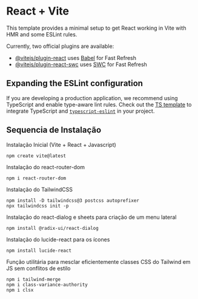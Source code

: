 # React + Vite

This template provides a minimal setup to get React working in Vite with HMR and some ESLint rules.

Currently, two official plugins are available:

- [@vitejs/plugin-react](https://github.com/vitejs/vite-plugin-react/blob/main/packages/plugin-react/README.md) uses [Babel](https://babeljs.io/) for Fast Refresh
- [@vitejs/plugin-react-swc](https://github.com/vitejs/vite-plugin-react-swc) uses [SWC](https://swc.rs/) for Fast Refresh

## Expanding the ESLint configuration

If you are developing a production application, we recommend using TypeScript and enable type-aware lint rules. Check out the [TS template](https://github.com/vitejs/vite/tree/main/packages/create-vite/template-react-ts) to integrate TypeScript and [`typescript-eslint`](https://typescript-eslint.io) in your project.

## Sequencia de Instalação

Instalação Inicial (Vite + React + Javascript)

```
npm create vite@latest
```

Instalação do react-router-dom

```
npm i react-router-dom
```

Instalação do TailwindCSS

```
npm install -D tailwindcss@3 postcss autoprefixer
npx tailwindcss init -p
```

Instalação do react-dialog e sheets para criação de um menu lateral

```
npm install @radix-ui/react-dialog
```

Instalação do lucide-react para os ícones

```
npm install lucide-react
```

Função utilitária para mesclar eficientemente classes CSS do Tailwind em JS sem conflitos de estilo

```
npm i tailwind-merge
npm i class-variance-authority
npm i clsx
```
